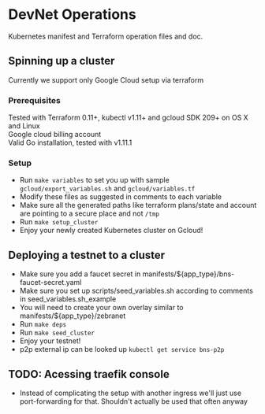 # DevNet Operations
Kubernetes manifest and Terraform operation files and doc.

## Spinning up a cluster
Currently we support only Google Cloud setup via terraform

### Prerequisites
Tested with Terraform 0.11+, kubectl v1.11+ and gcloud SDK 209+ on OS X and Linux  
Google cloud billing account  
Valid Go installation, tested with v1.11.1  

### Setup
* Run `make variables` to set you up with sample `gcloud/export_variables.sh` and `gcloud/variables.tf`  
* Modify these files as suggested in comments to each variable  
* Make sure all the generated paths like terraform plans/state and account are pointing to a secure place and not `/tmp`  
* Run `make setup_cluster`
* Enjoy your newly created Kubernetes cluster on Gcloud!

## Deploying a testnet to a cluster
* Make sure you add a faucet secret in manifests/${app_type}/bns-faucet-secret.yaml
* Make sure you set up scripts/seed_variables.sh according to comments in seed_variables.sh_example
* You will need to create your own overlay similar to manifests/${app_type}/zebranet
* Run `make deps`
* Run `make seed_cluster`
* Enjoy your testnet!
* p2p external ip can be looked up `kubectl get service bns-p2p`



## TODO: Acessing traefik console
* Instead of complicating the setup with another ingress we'll just use port-forwarding for that. Shouldn't actually be used that often anyway